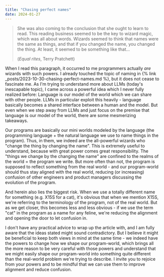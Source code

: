 ```yaml
---
title: "Chasing perfect names"
date: 2024-01-27
---
```


> She was also coming to the conclusion that she ought to learn to read. This reading business seemed to be the key to wizard magic, which was all about words. Wizards seemed to think that names were the same as things, and that if you changed the name, you changed the thing. At least, it seemed to be something like that...
> 
> (_Equal rites_, Terry Pratchett)

When I read this paragraph, it occurred to me programmers actually *are* wizards with such powers. I already touched the topic of naming in {% link _posts/2023-10-30-chasing-perfect-names.md %}, but it does not cease to fascinate me. As I'm trying to understand more about LLMs (today's inescapable topic), I came across a powerful idea which I never fully realized before: Language is our model of the world which we can share with other people. LLMs in particular exploit this heavily - language basically becomes a shared interface between a human and the model. But even when we step away from LLMs and just focus on the premise that language is our model of the world, there are some mesmerizing takeaways.

Our programs are basically our mini worlds modeled by the language (the programming language + the natural language we use to name things in the program). Thus, in them, we indeed are the all-powerful wizards who "change the thing by changing the name". This is extremely useful to understand, because with great power comes great responsibility. The "things we change by the changing the name" are confined to the realms of the world = the program we write. But more often than not, the program is supposed to reflect something from the real world - and our program-world should thus stay aligned with the real world, reducing (or increasing) confusion of other engineers and product managers discussing the evolution of the program.

And herein also lies the biggest risk. When we use a totally different name for something (e.g. X15S for a cat), it's obvious that when we mention X15S, we're referring to the terminology of the program, not of the real world. But as we get closer, this becomes less and less obvious - if we use the term "cat" in the program as a name for any feline, we're reducing the alignment and opening the door to let confusion in.

I don't have any practical advice to wrap up the article with, and I am fully aware that the ideas stated might sound contradictory. But I believe it might be beneficial to keep both views in mind at the same time - we indeed have the powers to change how we shape our program-world, which brings all the more reason to be very careful with those powers and understand that we might easily shape our program-world into something quite different than the real-world problem we're trying to describe. I invite you to rejoice from your powers and to be mindful that we can use them to improve alignment and reduce confusion. 
